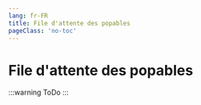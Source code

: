 ```yaml
---
lang: fr-FR
title: File d'attente des popables
pageClass: 'no-toc'
---
```


# File d'attente des popables

:::warning ToDo
:::
